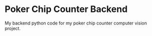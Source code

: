 # Poker Chip Counter Backend

My backend python code for my poker chip counter computer vision project.